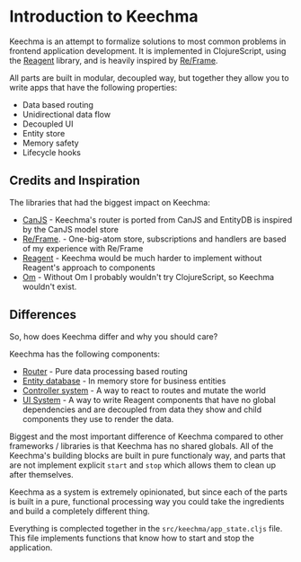 # Introduction to Keechma

Keechma is an attempt to formalize solutions to most common problems in frontend application development. It is implemented in ClojureScript, using the [Reagent](https://github.com/reagent-project/reagent) library, and is heavily inspired by [Re/Frame](https://github.com/Day8/re-frame). 

All parts are built in modular, decoupled way, but together they allow you to write apps that have the following properties:

- Data based routing
- Unidirectional data flow
- Decoupled UI
- Entity store
- Memory safety
- Lifecycle hooks

## Credits and Inspiration

The libraries that had the biggest impact on Keechma:

- [CanJS](http://canjs.com) - Keechma's router is ported from CanJS and EntityDB is inspired by the CanJS model store
- [Re/Frame](https://github.com/Day8/re-frame). - One-big-atom store, subscriptions and handlers are based of my experience with Re/Frame
- [Reagent](https://github.com/reagent-project/reagent) - Keechma would be much harder to implement without Reagent's approach to components
- [Om](https://github.com/omcljs/om) - Without Om I probably wouldn't try ClojureScript, so Keechma wouldn't exist.

## Differences

So, how does Keechma differ and why you should care?

Keechma has the following components:

- [Router](02-router.html)  - Pure data processing based routing
- [Entity database](03-controllers.html)  - In memory store for business entities
- [Controller system](04-entitydb.html) - A way to react to routes and mutate the world
- [UI System](05-ui-system.html) - A way to write Reagent components that have no global dependencies and are decoupled from data they show and child components they use to render the data.

Biggest and the most important difference of Keechma compared to other frameworks / libraries is that Keechma has no shared globals. All of the Keechma's building blocks are built in pure functionaly way, and parts that are not implement explicit `start` and `stop` which allows them to clean up after themselves.

Keechma as a system is extremely opinionated, but since each of the parts is built in a pure, functional processing way you could take the ingredients and build a completely different thing. 

Everything is complected together in the `src/keechma/app_state.cljs` file. This file implements functions that know how to start and stop the application.
